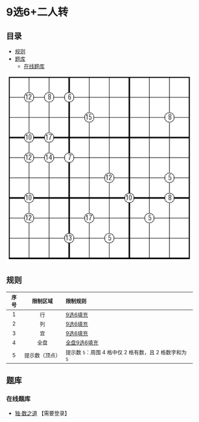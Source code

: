 # 9选6+二人转
<!-- START doctoc generated TOC please keep comment here to allow auto update -->
<!-- DON'T EDIT THIS SECTION, INSTEAD RE-RUN doctoc TO UPDATE -->
## 目录

- [规则](#%E8%A7%84%E5%88%99)
- [题库](#%E9%A2%98%E5%BA%93)
  - [在线题库](#%E5%9C%A8%E7%BA%BF%E9%A2%98%E5%BA%93)

<!-- END doctoc generated TOC please keep comment here to allow auto update -->

![题](../../../images/sudoku/9选6+二人转.png)

## 规则

| 序号  |  限制区域   | 限制规则                                 |
|:---:|:-------:|:-------------------------------------|
|  1  |    行    | [9选6填充]                              |
|  2  |    列    | [9选6填充]                              |
|  3  |    宫    | [9选6填充]                              |
|  4  |   全盘    | [全盘9选6填充]                            |
|  5  | 提示数（顶点） | 提示数 `S`：周围 4 格中仅 2 格有数，且 2 格数字和为 `S` |

## 题库

### 在线题库

- [独·数之道](http://www.sudokufans.org.cn/lx/game.index.php?type=9s6xxoo) 【需要登录】

[9选6填充]: ../../../rules/rules.md#9选6填充
[全盘9选6填充]: ../../../rules/rules.md#全盘9选6填充
